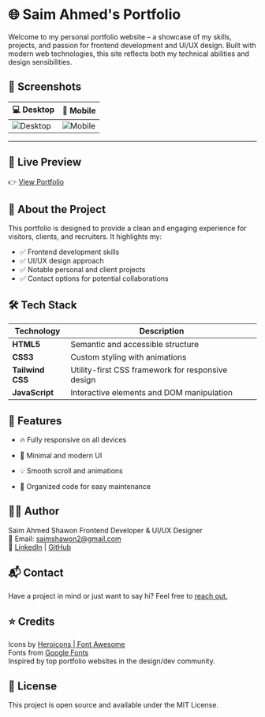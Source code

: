 # 🌐 Saim Ahmed's Portfolio

Welcome to my personal portfolio website – a showcase of my skills, projects, and passion for frontend development and UI/UX design. Built with modern web technologies, this site reflects both my technical abilities and design sensibilities.


## 📸 Screenshots

| 💻 Desktop | 📱 Mobile |
|-----------|-----------|
| ![Desktop](https://saim-ahmed-shawon.github.io/SaimAhmed/desktop.png) | ![Mobile](https://saim-ahmed-shawon.github.io/SaimAhmed/phone.png) |

---
## 🚀 Live Preview

👉 [View Portfolio](https://saim-ahmed-shawon.github.io/SaimAhmed)  

## 📌 About the Project

This portfolio is designed to provide a clean and engaging experience for visitors, clients, and recruiters. It highlights my:
- ✅ Frontend development skills
- ✅ UI/UX design approach
- ✅ Notable personal and client projects
- ✅ Contact options for potential collaborations

## 🛠️ Tech Stack

| Technology | Description |
|------------|-------------|
| **HTML5**  | Semantic and accessible structure |
| **CSS3**   | Custom styling with animations |
| **Tailwind CSS** | Utility-first CSS framework for responsive design |
| **JavaScript** | Interactive elements and DOM manipulation |

 ## 🧠 Features
- 🔥 Fully responsive on all devices

- 🎯 Minimal and modern UI

- 💡 Smooth scroll and animations

- 📇 Organized code for easy maintenance

## 🧑‍💻 Author
Saim Ahmed Shawon
Frontend Developer & UI/UX Designer </br>
📧 Email: saimshawon2@gmail.com </br>
🔗  <a target="_blank" href="https://www.linkedin.com/in/saim-ahmed-120067362/"> LinkedIn</a> | <a target="_blank" href="https://github.com/saim-ahmed-shawon">GitHub</a>

## 📬 Contact
Have a project in mind or just want to say hi? Feel free to <a target="_blank" href="mailto:saimshawon2@gmail.com">reach out.</a>

## ⭐ Credits
Icons by <a target="_blank" href="https://heroicons.com/"> Heroicons </a>|<a target="_blank" href="ntawesome.com"> Font Awesome</a><br>
Fonts from <a target="_blank" href="https://fonts.google.com/"> Google Fonts </a> <br>
Inspired by top portfolio websites in the design/dev community.

## 📄 License
This project is open source and available under the MIT License.
